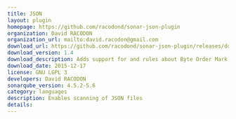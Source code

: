 ```yaml
---
title: JSON
layout: plugin
homepage: https://github.com/racodond/sonar-json-plugin
organization: David RACODON
organization_url: mailto:david.racodon@gmail.com
download_url: https://github.com/racodond/sonar-json-plugin/releases/download/1.4/sonar-json-plugin-1.4.jar
download_version: 1.4
download_description: Adds support for and rules about Byte Order Mark (BOM)
download_date: 2015-12-17
license: GNU LGPL 3
developers: David RACODON
sonarqube_version: 4.5.2-5.6
category: languages
description: Enables scanning of JSON files
details: 
---
```

